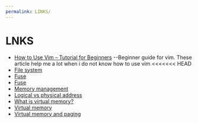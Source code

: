 ```yaml
---
permalink: LINKS/
---
```

# LNKS
* [How to Use Vim – Tutorial for Beginners](https://www.freecodecamp.org/news/vim-beginners-guide/) --Beginner guide for vim. These article help me a lot when i do not know how to use vim
<<<<<<< HEAD
* [File system](https://www.freecodecamp.org/news/file-systems-architecture-explained/)
* [Fuse](https://medium.com/@goamaral/fuse-filesystem-b44768f27aa2?source=topics_v2---------7-84--------------------947c5614_5be1_4370_83a4_79b265b5c804-------17#:~:text=Filesystem%20in%20USErspace%20(FUSE)%20is%20a%20software%20interface%20for%20Unix,systems%20without%20editing%20kernel%20code.)
* [Fuse](https://medium.com/@goamaral/fuse-filesystem-b44768f27aa2)
* [Memory management](https://www.geeksforgeeks.org/logical-and-physical-address-in-operating-system/)
* [Logical vs physical address](https://eng.libretexts.org/Courses/Delta_College/Operating_System%3A_The_Basics/07%3A_Memory/7.5%3A_Logical_vs_Physical_Address)
* [What is virtual memory?](https://www.techtarget.com/searchstorage/definition/virtual-memory#:~:text=Virtual%20memory%20is%20a%20common,(RAM)%20to%20disk%20storage.)
* [Virtual memory](https://www.cs.uic.edu/~jbell/CourseNotes/OperatingSystems/9_VirtualMemory.html)
* [Virtual memory and paging](https://www.linkedin.com/advice/0/how-do-you-manage-limited-physical-memory-using)

